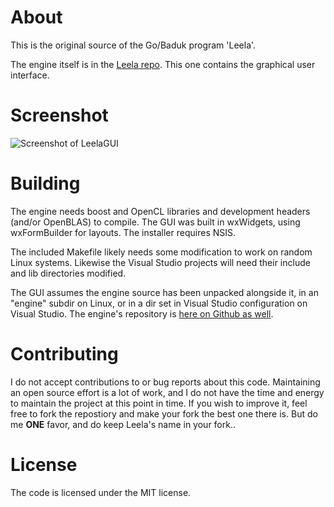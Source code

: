 About
=====

This is the original source of the Go/Baduk program 'Leela'.

The engine itself is in the [Leela repo](https://github.com/gcp/Leela). This one contains the graphical user interface.

Screenshot
==========
![Screenshot of LeelaGUI](https://sjeng.org/leelaviz8.png "Leela")

Building
========

The engine needs boost and OpenCL libraries and development headers (and/or OpenBLAS) to compile. The GUI was built in wxWidgets, using wxFormBuilder for layouts. The installer
requires NSIS.

The included Makefile likely needs some modification to work on random Linux systems. Likewise the Visual Studio projects will need their include and lib directories modified.

The GUI assumes the engine source has been unpacked alongside it, in an "engine" subdir
on Linux, or in a dir set in Visual Studio configuration on Visual Studio. The engine's repository is [here on Github as well](https://github.com/gcp/Leela).

Contributing
============

I do not accept contributions to or bug reports about this code. Maintaining an open source effort is a lot of work, and I do not have the time and energy to maintain the project at this point in time. If you wish to improve it, feel free to fork the repostiory and make your fork the best one there is. But do me **ONE** favor, and do keep Leela's name in your fork..

License
=======

The code is licensed under the MIT license.

